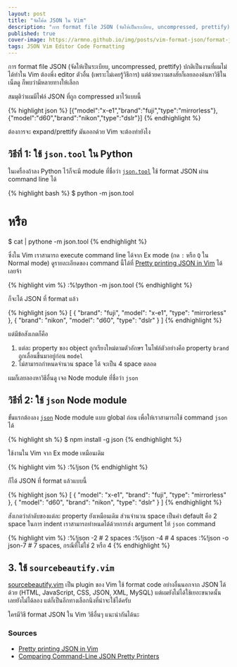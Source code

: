 ```yaml
---
layout: post
title: "จัดโค้ด JSON ใน Vim"
description: "การ format file JSON (จัดให้เป็นระเบียบ, uncompressed, prettify) ปกติเป็นงานที่ผมไม่ได้ทำใน Vim ต้องพึ่ง editor ตัวอื่น แต่ด้วยความสงสัยก็เลยลองค้นหาวิธีในเน็ตดู ก็พบว่ามีหลายทางให้เลือก และก็ไม่อยากเลย"
published: true
cover-image: https://armno.github.io/img/posts/vim-format-json/format-json-in-vim.png
tags: JSON Vim Editor Code Formatting
---
```


การ format file JSON (จัดให้เป็นระเบียบ, uncompressed, prettify) ปกติเป็นงานที่ผมไม่ได้ทำใน Vim
ต้องพึ่ง editor ตัวอื่น (เพราะไม่เคยรู้วิธีการ) แต่ด้วยความสงสัยก็เลยลองค้นหาวิธีในเน็ตดู ก็พบว่ามีหลายทางให้เลือก

สมมุติว่าผมมีไฟล์ JSON ที่ถูก compressed มาไว้แบบนี้

{% highlight json %}
[{"model":"x-e1","brand":"fuji","type":"mirrorless"},{"model":"d60","brand":"nikon","type":"dslr"}]
{% endhighlight %}

ต้องการจะ expand/prettify มันออกด้วย Vim จะต้องทำยังไง

## วิธีที่ 1: ใช้ `json.tool` ใน Python

ในเครื่องถ้าลง Python ไว้ก็จะมี module ที่ชื่อว่า [`json.tool`](https://docs.python.org/2/library/json.html) ใช้ format JSON ผ่าน command line ได้

{% highlight bash %}
$ python -m json.tool <FILENAME>

# หรือ
$ cat <FILENAME> | pythone -m json.tool
{% endhighlight %}

ซึ่งใน Vim เราสามารถ execute command line ได้จาก Ex mode (กด `:` หรือ `Q` ใน Normal mode) ดูรายละเอียดของ command นี้ได้ที่ [Pretty printing JSON in Vim](https://pascalprecht.github.io/2014/07/10/pretty-print-json-in-vim/) ได้เลยจ้า

{% highlight vim %}
:%!python -m json.tool
{% endhighlight %}

ก็จะได้ JSON ที่ format แล้ว

{% highlight json %}
[
    {
        "brand": "fuji",
        "model": "x-e1",
        "type": "mirrorless"
    },
    {
        "brand": "nikon",
        "model": "d60",
        "type": "dslr"
    }
]
{% endhighlight %}

แต่มีข้อสังเกตก็คือ

1. แต่ละ property ของ object ถูกเรียงใหม่ตามตัวอักษร ในไฟล์ตัวอย่างคือ property `brand` ถูกเลื่อนขึ้นมาอยู่ก่อน `model`
2. ไม่สามารถกำหนดจำนวน space ได้ จะเป็น 4 space ตลอด

ผมก็เลยลองหาวิธีอื่นดู เจอ Node module ที่ชื่อว่า `json`

## วิธีที่ 2: ใช้ `json` Node module

ขั้นแรกต้องลง [`json`](https://github.com/trentm/json) Node module แบบ global ก่อน เพื่อให้เราสามารถใช้ command `json` ได้

{% highlight sh %}
$ npm install -g json
{% endhighlight %}

ใช้งานใน Vim จาก Ex mode เหมือนเดิม

{% highlight vim %}
:%!json
{% endhighlight %}

ก็ได้ JSON ที่ format แล้วแบบนี้

{% highlight json %}
[
  {
    "model": "x-e1",
    "brand": "fuji",
    "type": "mirrorless"
  },
  {
    "model": "d60",
    "brand": "nikon",
    "type": "dslr"
  }
]
{% endhighlight %}

สังเกตว่าลำดับของแต่ละ property ยังเหมือนเดิม ส่วนจำนวน space เป็นค่า default คือ 2 space ในการ indent
เราสามารถทำหนดได้ด้วยการส่ง argument ให้ `json` command

{% highlight vim %}
:%!json -2         # 2 spaces
:%!json -4         # 4 spaces
:%!json -o json-7  # 7 spaces, กรณีที่ไม่ใช่ 2 หรือ 4
{% endhighlight %}

## 3. ใช้ `sourcebeautify.vim`

[sourcebeautify.vim](https://github.com/michalliu/sourcebeautify.vim) เป็น plugin ของ Vim ใช้ format code อย่างอื่นนอกจาก JSON ได้ด้วย
(HTML, JavaScript, CSS, JSON, XML, MySQL) แต่ผมยังไม่ได้ใช้เยอะขนาดนั้น เลยยังไม่ได้ลอง
แต่ก็เป็นอีกทางเลือกนึงที่น่าจะใช้ได้ครับ

ใครมีวิธี format JSON ใน Vim วิธีอื่นๆ แนะนำกันได้นะ

### Sources

- [Pretty printing JSON in Vim](https://pascalprecht.github.io/2014/07/10/pretty-print-json-in-vim/)
- [Comparing Command-Line JSON Pretty Printers](http://blog.jpalardy.com/posts/comparing-command-line-json-pretty-printers/)
